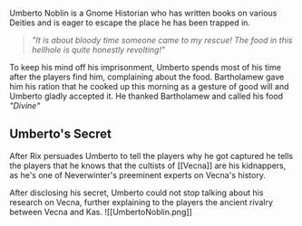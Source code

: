 
Umberto Noblin is a Gnome Historian who has written books on various Deities and is eager to escape the place he has been trapped in.

> *"It is about bloody time someone came to my rescue! The food in this hellhole is quite honestly revolting!"*

To keep his mind off his imprisonment, Umberto spends most of his time after the players find him, complaining about the food. Bartholamew gave him his ration that he cooked up this morning as a gesture of good will and Umberto gladly accepted it. He thanked Bartholamew and called his food *"Divine"*

## Umberto's Secret
After Rix persuades Umberto to tell the players why he got captured he tells the players that he knows that the cultists of [[Vecna]] are his kidnappers, as he's one of Neverwinter's preeminent experts on Vecna's history.

After disclosing his secret, Umberto could not stop talking about his research on Vecna, further explaining to the players the ancient rivalry between Vecna and Kas.
![[UmbertoNoblin.png]]
